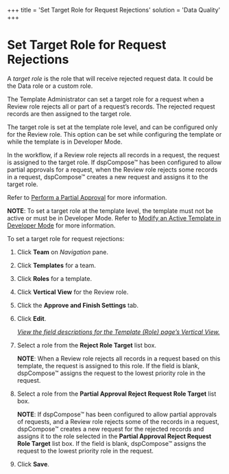 +++
title = 'Set Target Role for Request Rejections'
solution = 'Data Quality'
+++

# Set Target Role for Request Rejections

A *target role* is the role that will receive rejected request data. It
could be the Data role or a custom role.

The Template Administrator can set a target role for a request when a
Review role rejects all or part of a request’s records. The rejected
request records are then assigned to the target role.

The target role is set at the template role level, and can be configured
only for the Review role. This option can be set while configuring the
template or while the template is in Developer Mode.

In the workflow, if a Review role rejects all records in a request, the
request is assigned to the target role. If dspCompose™ has been
configured to allow partial approvals for a request, when the Review
role rejects some records in a request, dspCompose™ creates a new
request and assigns it to the target role.

Refer to [Perform a Partial
Approval](Review_Request_Data#Perform_a_Partial_Approval) for more
information.

**NOTE**: To set a target role at the template level, the template must
not be active or must be in Developer Mode. Refer to [Modify an Active
Template in Developer
Mode](Modify_an_Active_Template_in_Developer_Mode) for more
information.

To set a target role for request rejections:

1.  Click **Team** on *Navigation
    <span style="font-style: normal;">pane</span>*.

2.  Click **Templates** for a team.

3.  Click **Roles** for a template.

4.  Click **Vertical View** for the Review role.

5.  Click the **Approve and Finish Settings** tab.

6.  Click **Edit**.
    
    *[View the field descriptions for the Template (Role) page’s
    Vertical
    View.](../Page_Desc/Template_Role_H#Template_Role_V_All_Tabs)*

7.  Select a role from the **Reject Role Target** list box.
    
    **NOTE**: When a Review role rejects all records in a request based
    on this template, the request is assigned to this role. If the field
    is blank, dspCompose™ assigns the request to the lowest priority
    role in the request.

8.  Select a role from the **Partial Approval Reject Request Role
    Target** list box.
    
    **NOTE**: If dspCompose™ has been configured to allow partial
    approvals of requests, and a Review role rejects some of the records
    in a request, dspCompose™ creates a new request for the rejected
    records and assigns it to the role selected in the **Partial
    Approval Reject Request Role Target** list box. If the field is
    blank, dspCompose™ assigns the request to the lowest priority role
    in the request.

9.  Click **Save**.
